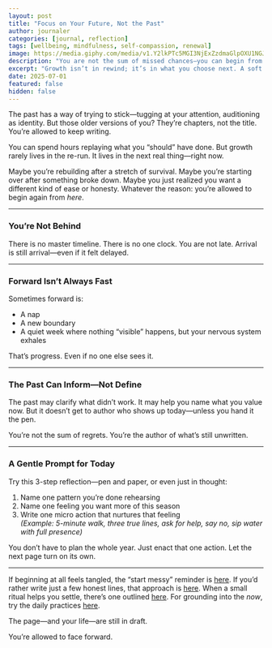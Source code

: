 ```yaml
---
layout: post
title: "Focus on Your Future, Not the Past"
author: journaler
categories: [journal, reflection]
tags: [wellbeing, mindfulness, self-compassion, renewal]
image: https://media.giphy.com/media/v1.Y2lkPTc5MGI3NjExZzdmaGlpOXU1NGJ2MXp2OWhtM2xmNDQxcmdzaWh1ZXg1NzlzbWVnMiZlcD12MV9naWZzX3NlYXJjaCZjdD1n/kit7OGuNpZQzDZRmrm/giphy.gif
description: "You are not the sum of missed chances—you can begin from here and build forward with clarity and gentleness."
excerpt: "Growth isn’t in rewind; it’s in what you choose next. A soft reminder you’re not behind—you’re arriving."
date: 2025-07-01
featured: false
hidden: false
---
```


The past has a way of trying to stick—tugging at your attention, auditioning as identity. But those older versions of you? They’re chapters, not the title. You’re allowed to keep writing.

You can spend hours replaying what you “should” have done. But growth rarely lives in the re-run. It lives in the next real thing—right now.

Maybe you’re rebuilding after a stretch of survival. Maybe you’re starting over after something broke down. Maybe you just realized you want a different kind of ease or honesty. Whatever the reason: you’re allowed to begin again from *here*.

---

### You’re Not Behind

There is no master timeline. There is no one clock. You are not late. Arrival is still arrival—even if it felt delayed.

---

### Forward Isn’t Always Fast

Sometimes forward is:
- A nap
- A new boundary
- A quiet week where nothing “visible” happens, but your nervous system exhales

That’s progress. Even if no one else sees it.

---

### The Past Can Inform—Not Define

The past may clarify what didn’t work. It may help you name what you value now. But it doesn’t get to author who shows up today—unless you hand it the pen.

You’re not the sum of regrets. You’re the author of what’s still unwritten.

---

### A Gentle Prompt for Today

Try this 3-step reflection—pen and paper, or even just in thought:

1. Name one pattern you’re done rehearsing  
2. Name one feeling you want more of this season  
3. Write one micro action that nurtures that feeling  
   *(Example: 5-minute walk, three true lines, ask for help, say no, sip water with full presence)*

You don’t have to plan the whole year. Just enact that one action. Let the next page turn on its own.

---

If beginning at all feels tangled, the “start messy” reminder is [here](/start-where-you-are/). If you’d rather write just a few honest lines, that approach is [here](/a-few-lines-a-day/). When a small ritual helps you settle, there’s one outlined [here](/journaling-ritual/). For grounding into the *now*, try the daily practices [here](/daily-grounding-practices/).

The page—and your life—are still in draft.

You’re allowed to face forward.
